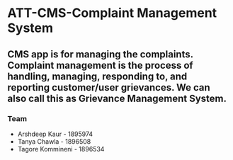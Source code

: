 # ATT-CMS-Complaint Management System

## CMS app is for managing the complaints. Complaint management is the process of handling, managing, responding to, and reporting customer/user grievances. We can also call this as Grievance Management System.

### Team
* Arshdeep Kaur - 1895974
* Tanya Chawla - 1896508
* Tagore Kommineni - 1896534
